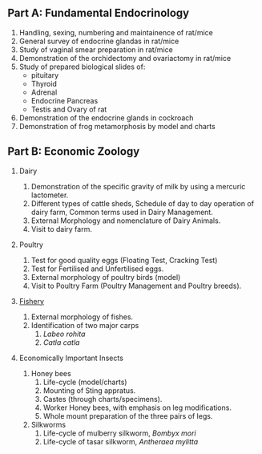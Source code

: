## Part A: Fundamental Endocrinology

1. Handling, sexing, numbering and maintainence of rat/mice
2. General survey of endocrine glandas in rat/mice
3. Study of vaginal smear preparation in rat/mice
4. Demonstration of the orchidectomy and ovariactomy in rat/mice
5. Study of prepared biological slides of:
    * pituitary
    * Thyroid
    * Adrenal
    * Endocrine Pancreas
    * Testis and Ovary of rat
6. Demonstration of the endocrine glands in cockroach
7. Demonstration of frog metamorphosis by model and charts

## Part B: Economic Zoology

1. Dairy
    1. Demonstration of the specific gravity of milk by using a mercuric lactometer.
    2. Different types of cattle sheds, Schedule of day to day operation of dairy farm, Common terms used in Dairy Management.
    3. External Morphology and nomenclature of Dairy Animals.
    4. Visit to dairy farm.
     
2. Poultry 
    1. Test for good quality eggs (Floating Test, Cracking Test)
    2. Test for Fertilised and Unfertilised eggs.
    3. External morphology of poultry birds (model)
    4. Visit to Poultry Farm (Poultry Management and Poultry breeds).

3. [Fishery](./Fishes/index.md)
    1. External morphology of fishes.
    2. Identification of two major carps
        1. *Labeo rohita*
        2. *Catla catla*
    
4. Economically Important Insects
    1. Honey bees 
        1. Life-cycle (model/charts)
        2. Mounting of Sting appratus.
        3. Castes (through charts/specimens).
        4. Worker Honey bees, with emphasis on leg modifications.
        5. Whole mount preparation of the three pairs of legs.
    2. Silkworms
        1. Life-cycle of mulberry silkworm, *Bombyx mori* 
        2. Life-cycle of tasar silkworm, *Antheraea mylitta*